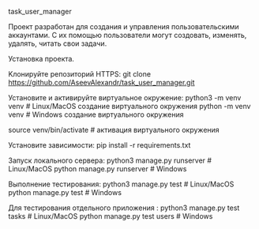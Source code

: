 task_user_manager

Проект разработан для создания и управления пользовательскими аккаунтами. 
С их помощью пользователи могут создовать, изменять, удалять, читать свои задачи. 

Установка проекта.

Kлонируйте репозиторий 
HTTPS:
git clone https://github.com/AseevAlexandr/task_user_manager.git

Установите и активируйте виртуальное окружение:
python3 -m venv venv # Linux/MacOS создание виртуального окружения
python -m venv venv # Windows создание виртуального окружения

source venv/bin/activate # активация виртуального окружения

Установите зависимости:
pip install -r requirements.txt

Запуск локального сервера:
python3 manage.py runserver # Linux/MacOS
python manage.py runserver # Windows

Выполнение тестирования:
python3 manage.py test # Linux/MacOS
python manage.py test # Windows

Для тестирования отдельного приложения :
python3 manage.py test tasks # Linux/MacOS
python manage.py test users # Windows
